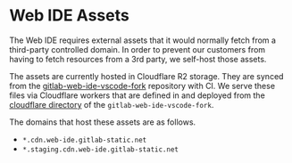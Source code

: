 # Web IDE Assets

The Web IDE requires external assets that it would normally fetch from
a third-party controlled domain. In order to prevent our customers from
having to fetch resources from a 3rd party, we self-host those assets.

The assets are currently hosted in Cloudflare R2 storage. They are synced from the [gitlab-web-ide-vscode-fork](https://gitlab.com/gitlab-org/gitlab-web-ide-vscode-fork) repository with CI.
We serve these files via Cloudflare workers that are defined in and deployed from the [cloudflare directory](https://gitlab.com/gitlab-org/gitlab-web-ide-vscode-fork/-/tree/main/cloudflare) of the `gitlab-web-ide-vscode-fork`.

The domains that host these assets are as follows.

- `*.cdn.web-ide.gitlab-static.net`
- `*.staging.cdn.web-ide.gitlab-static.net`
